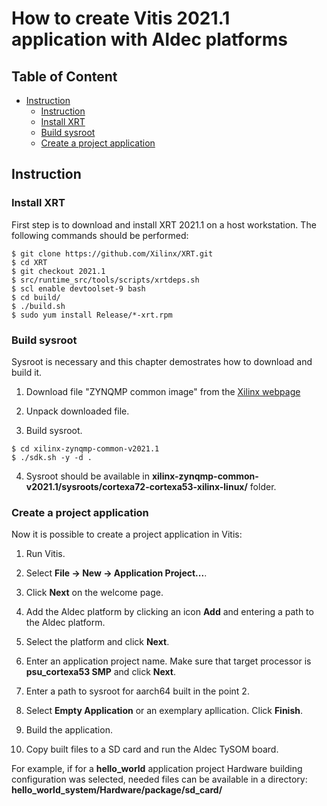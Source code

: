 # How to create Vitis 2021.1 application with Aldec platforms

## Table of Content
- [Instruction](#instruction)
  - [Instruction](#instruction)
  - [Install XRT](#install_xrt)
  - [Build sysroot](#build_sysroot)
  - [Create a project application](#create_a_project_application)

<a name="instruction"/>

## Instruction

<a name="install_xrt"/>

### Install XRT

First step is to download and install XRT 2021.1 on a host workstation. The following commands should be performed:
```
$ git clone https://github.com/Xilinx/XRT.git
$ cd XRT
$ git checkout 2021.1
$ src/runtime_src/tools/scripts/xrtdeps.sh
$ scl enable devtoolset-9 bash
$ cd build/
$ ./build.sh
$ sudo yum install Release/*-xrt.rpm
```

<a name="build_sysroot"/>

### Build sysroot

Sysroot is necessary and this chapter demostrates how to download and build it.

1. Download file "ZYNQMP common image" from the [Xilinx webpage](https://www.xilinx.com/support/download/index.html/content/xilinx/en/downloadNav/embedded-design-tools/2021-1.html)

2. Unpack downloaded file.

3. Build sysroot.
```
$ cd xilinx-zynqmp-common-v2021.1
$ ./sdk.sh -y -d .
```

4. Sysroot should be available in **xilinx-zynqmp-common-v2021.1/sysroots/cortexa72-cortexa53-xilinx-linux/** folder.

<a name="create_a_project_application"/>

### Create a project application

Now it is possible to create a project application in Vitis:

1. Run Vitis.

2. Select **File -> New -> Application Project...**.

3. Click **Next** on the welcome page.

4. Add the Aldec platform by clicking an icon **Add** and entering a path to the Aldec platform.

5. Select the platform and click **Next**.

6. Enter an application project name. Make sure that target processor is **psu_cortexa53 SMP** and click **Next**.

7. Enter a path to sysroot for aarch64 built in the point 2.

8. Select **Empty Application** or an exemplary apllication. Click **Finish**.

9. Build the application.

10. Copy built files to a SD card and run the Aldec TySOM board.

For example, if for a **hello_world** application project Hardware building configuration was selected, needed files can be available in a directory: **hello_world_system/Hardware/package/sd_card/**

